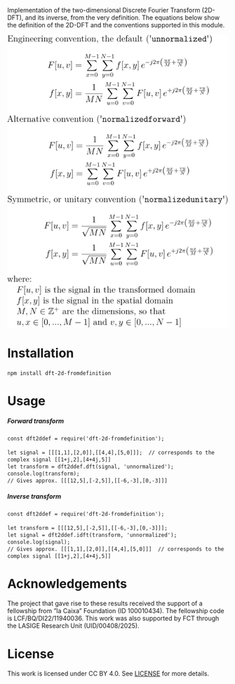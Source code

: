 Implementation of the two-dimensional Discrete Fourier Transform (2D-DFT), and its inverse, from the very definition. The equations below show the definition of the 2D-DFT and the conventions supported in this module.

<img src="./Transform_equations.svg" alt="correctness" style="zoom:150%;" />

# Installation

`npm install dft-2d-fromdefinition`



# Usage

##### Forward transform

```
const dft2ddef = require('dft-2d-fromdefinition');

let signal = [[[1,1],[2,0]],[[4,4],[5,0]]];  // corresponds to the complex signal [[1+j,2],[4+4j,5]]
let transform = dft2ddef.dft(signal, 'unnormalized');
console.log(transform);
// Gives approx. [[[12,5],[-2,5]],[[-6,-3],[0,-3]]]
```

##### Inverse transform

```
const dft2ddef = require('dft-2d-fromdefinition');

let transform = [[[12,5],[-2,5]],[[-6,-3],[0,-3]]];
let signal = dft2ddef.idft(transform, 'unnormalized');
console.log(signal);
// Gives approx. [[[1,1],[2,0]],[[4,4],[5,0]]]  // corresponds to the complex signal [[1+j,2],[4+4j,5]]
```



# Acknowledgements

The project that gave rise to these results received the support of a fellowship from ”la Caixa” Foundation (ID 100010434). The fellowship code is LCF/BQ/DI22/11940036. This work was also supported by FCT through the LASIGE Research Unit (UID/00408/2025).



# License

This work is licensed under CC BY 4.0. See [LICENSE](LICENSE) for more details.
